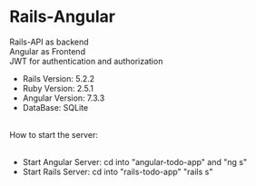 # Rails-Angular
Rails-API as backend<br/>
Angular as Frontend <br/>
JWT for authentication and authorization <br/>
<ul>
<li>Rails Version: 5.2.2</li>
<li>Ruby Version: 2.5.1</li>
<li>Angular Version: 7.3.3</li>
<li>DataBase: SQLite</li>
</ul><br/>
How to start the server:<br/><br/>
<ul>
<li>Start Angular Server: cd into "angular-todo-app" and "ng s"</li>
<li>Start Rails Server: cd into "rails-todo-app" "rails s"</li>
</ul>
